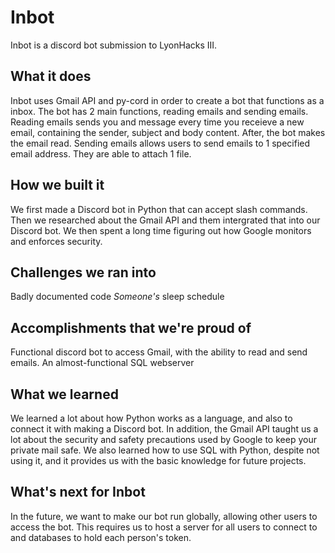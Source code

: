 # Inbot
Inbot is a discord bot submission to LyonHacks III.

## What it does

Inbot uses Gmail API and py-cord in order to create a bot that functions as a inbox. The bot has 2 main functions, reading emails and sending emails. Reading emails sends you and message every time you receieve a new email, containing the sender, subject and body content. After, the bot makes the email read. Sending emails allows users to send emails to 1 specified email address. They are able to attach 1 file.

## How we built it

We first made a Discord bot in Python that can accept slash commands. Then we researched about the Gmail API and them intergrated that into our Discord bot. We then spent a long time figuring out how Google monitors and enforces security. 

## Challenges we ran into

Badly documented code
_Someone's_  sleep schedule

## Accomplishments that we're proud of

Functional discord bot to access Gmail, with the ability to read and send emails. 
An almost-functional SQL webserver 

## What we learned

We learned a lot about how Python works as a language, and also to connect it with making a Discord bot.  In addition, the Gmail API taught us a lot about the security and safety precautions used by Google to keep your private mail safe. We also learned how to use SQL with Python, despite not using it, and it provides us with the basic knowledge for future projects.

## What's next for Inbot

In the future, we want to make our bot run globally, allowing other users to access the bot. This requires us to host a server for all users to connect to and databases to hold each person's token. 
